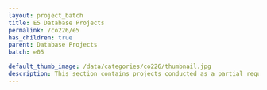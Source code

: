 ```yaml
---
layout: project_batch
title: E5 Database Projects
permalink: /co226/e5
has_children: true
parent: Database Projects
batch: e05

default_thumb_image: /data/categories/co226/thumbnail.jpg
description: This section contains projects conducted as a partial requirement to complete the course CO226 - Database Systems. Usually, these projects are conducted by groups of 3 students. The course focuses on database systems and students are required to develop a database management system for the project
---
```

